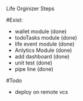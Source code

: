 Life Orginizer Steps

#Exist:

- wallet module (done)
- todoTasks module (done)
- life event module (done)
- Anlytics Module (done)
- add dashboard (done)
- unit test (done)
- pipe line (done)

#Todo
- deploy on remote vcs 
